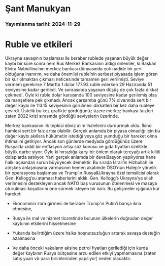 # Şant Manukyan

### Yayımlanma tarihi: 2024-11-29

# Ruble ve etkileri

Ukrayna savaşının başlaması ile beraber rublede yaşanan büyük değer kaybı bir süre sonra hem Rus Merkez Bankasının aldığı önlemler, ki Başkan Elvira Nabiullina’nın merkez bankası dünyasında çok nadide bir yeri olduğuna inanırım, ve daha önemlisi ruble’nin serbest piyasada işlem gören bir kur olmaktan çıkması neticesinde tamamen geri verilmişti. Seviye vermem gerekirse 7 Martta 1 dolar 177.93 ruble ederken 29 Haziranda 51 seviyesine kadar geriledi. Ve sonrasında yaşanan düşüş de çok fazla dikkat çekmedi. Öyle ki ruble dolar karsısında 100 seviyesine kadar gerilemiş olsa da manşetlere pek çıkmadı. Ancak çarşamba günü 7% civarında sert bir değer kaybı ile 113.15 seviyesinin görülmesi dikkatleri bir kez daha rubleye çevirdi. Üstelik bu kez grafikte gördüğünüz üzere merkez bankası faizleri zaten 2022 krizi sırasında gördüğü seviyelerin üzerinde.

Merkez bankasının ilk tepkisi döviz alım ihalelerini durdurmak oldu. İkinci hamlesi sert bir faiz artışı olabilir. Gerçek anlamda bir piyasa olmadığı için bu değer kaybı akıllara hükümetin istediği veya göz yumduğu bir hareket olma ihtimalini getiriyor. Ancak son günlerde medyada gördüğünüz üzere Rusya’da ciddi bir enflasyon artışı söz konusu ve gıda fiyatları özellikle büyük darbe yiyor. Öyle ki hırsızlığa karşı bir önlem olarak tereyağı artık kilitli dolaplarda satılıyor. Yani gerçek anlamda bir devalüasyon yapılıyorsa hane halkı açısından sorun büyüyecek demektir. Bu sırada İsrail’in Hizbullah ile ateşkes anlaşmasına varmasının hemen akabinde ÖSO’nun Halep’e yönelik bir operasyona başlaması ve Trump’ın Rusya&Ukrayna özel temsilcisi olarak Gen. Kellogg’su ataması haberlerini aldık. Gen. Kellogg’s Ukrayna’ya silah verilmesini destekleyen ancak NATO baş vurusunun ötelenmesi ve masaya oturulması koşullarını öne sürmek isteyen bir isim. Bu gelişmeler ışığında kur hareketi

- Ekonominin zora girmesi ile beraber Trump’ın Putin’i barışa ikna etmesine,

- Rusya ile mal ve hizmet ticaretinde bulunan ülkelerin doğrudan değer kaybının etkilerini hissetmesine

- Yukarıda belirttiğim üzere halka hoşnutsuzluğun artarak savaşa desteğin azalmasına

- Ve daha önceki vakaların aksine petrol fiyatları gerilediği için kurda değer kaybının Rusya bütçesine arzu edilen etkiyi yapmamasına (zaten satış yuan vb para birimlerinden yapılıyor) neden olacaktır.



